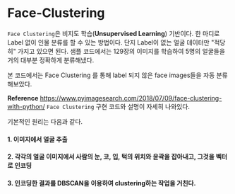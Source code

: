 # Face-Clustering


`Face Clustering`은 비지도 학습(**Unsupervised Learning**) 기반이다. 한 마디로 Label 없이 인물 분류를 할 수 있는 방법이다. 단지 Label이 없는 얼굴 데이터만 "적당히" 가지고 있으면 된다. 샘플 코드에서는 129장의 이미지를 학습하여 5명의 얼굴들을 거의 대부분 정확하게 분류해냈다.


본 코드에서는 Face Clustering 를 통해 label 되지 않은 face images들을 자동 분류해보았다.

**Reference**
https://www.pyimagesearch.com/2018/07/09/face-clustering-with-python/
`Face Clustering` 구현 코드와 설명이 자세히 나와있다.


기본적인 원리는 다음과 같다. 

#### 1. 이미지에서 얼굴 추출
#### 2. 각각의 얼굴 이미지에서 사람의 눈, 코, 입, 턱의 위치와 윤곽을 잡아내고, 그것을 벡터로 인코딩
#### 3. 인코딩한 결과를 DBSCAN을 이용하여 clustering하는 작업을 거친다.


